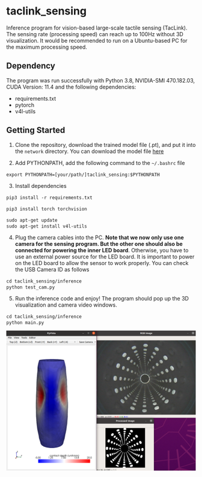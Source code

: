 # taclink_sensing
Inference program for vision-based large-scale tactile sensing (TacLink). The sensing rate (processing speed) can reach up to 100Hz without 3D visualization. It would be recommended to run on a Ubuntu-based PC for the maximum processing speed. 

## Dependency
The program was run successfully with Python 3.8, NVIDIA-SMI 470.182.03, CUDA Version: 11.4 and the following dependencies:
- requirements.txt
- pytorch
- v4l-utils

## Getting Started
1. Clone the repository, download the trained model file (.pt), and put it into the `network` directory.
You can download the model file [here](https://drive.google.com/file/d/1iZBT_pqcG2R2QJSgO0L0dhWyMvGUcvT5/view?usp=sharing)

2. Add PYTHONPATH, add the following command to the `~/.bashrc` file
```
export PYTHONPATH=[your/path/]taclink_sensing:$PYTHONPATH
```

3. Install dependencies
```
pip3 install -r requirements.txt
```
```
pip3 install torch torchvision
```
```
sudo apt-get update
sudo apt-get install v4l-utils
```

4. Plug the camera cables into the PC. **Note that we now only use one camera for the sensing program. But the other one should also be connected for powering the inner LED board**. Otherwise, you have to use an external power source for the LED board. It is important to power on the LED board to allow the sensor to work properly. You can check the USB Camera ID as follows
```
cd taclink_sensing/inference
python test_cam.py
```

5. Run the inference code and enjoy! The program should pop up the 3D visualization and camera video windows.
```
cd taclink_sensing/inference
python main.py
```
![You should see these windows](img/demo.png)

